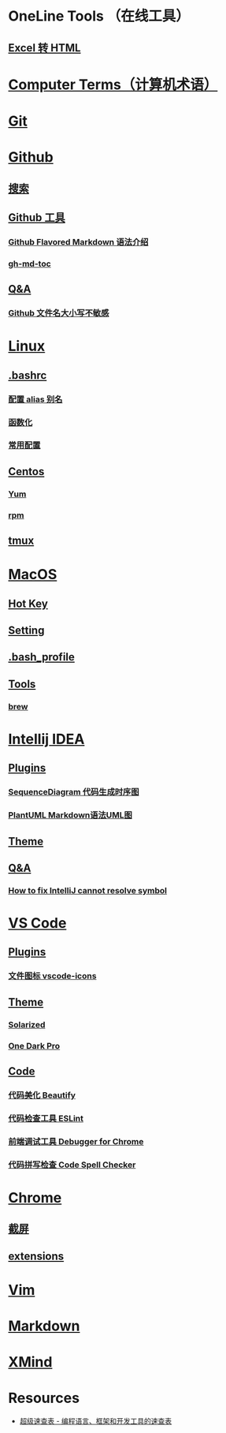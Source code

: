 # OneLine Tools （在线工具）
## [Excel 转 HTML](http://www.docpe.com/excel/excel-to-html.aspx)

# [Computer Terms（计算机术语）](collection/Terms.md)

# [Git](dev/Git.md)

# [Github](dev/Github.md)
## [搜索](#搜索)
## [Github 工具](dev/Github.md#github-工具)
### [Github Flavored Markdown 语法介绍](dev/Github.md#github-flavored-markdown-语法介绍)
### [gh-md-toc](dev/Github.md#gh-md-toc)
## [Q&amp;A](dev/Github.md#qa)
### [Github 文件名大小写不敏感](dev/Github.md#github-文件名大小写不敏感)

# [Linux](collection/Linux.md)
## [.bashrc](collection/Linux.md#bashrc)
### [配置 alias 别名](collection/Linux.md#配置-alias-别名)
### [函数化](collection/Linux.md#函数化)
### [常用配置](collection/Linux.md#常用配置)
## [Centos](#centos)
### [Yum](collection/Linux.md#yum)
### [rpm](collection/Linux.md#rpm)
## [tmux](collection/Linux.md#tmux)

# [MacOS](collection/MacOS.md)
## [Hot Key](collection/MacOS.md#hot-key)
## [Setting](collection/MacOS.md#setting)
## [.bash_profile](collection/MacOS.md#bash_profile)
## [Tools](collection/MacOS.md#tools)
### [brew](collection/MacOS.md#brew)

# [Intellij IDEA](dev/IDEA.md)
## [Plugins](dev/IDEA.md#plugins)
### [SequenceDiagram 代码生成时序图](dev/IDEA.md#sequencediagram-代码生成时序图)
### [PlantUML Markdown语法UML图](dev/IDEA.md#plantuml-markdown语法uml图)
## [Theme](dev/IDEA.md#theme)
## [Q&amp;A](dev/IDEA.md#qa)
### [<a href="http://sbytestream.pythonanywhere.com/blog/How-to-fix-IntelliJ-cannot-resolve-symbol" rel="nofollow">How to fix IntelliJ cannot resolve symbol</a>](#how-to-fix-intellij-cannot-resolve-symbol)

# [VS Code](dev/VSCode.md)
## [Plugins](dev/VSCode.md#plugins)
### [文件图标 vscode-icons](dev/VSCode.md#文件图标-vscode-icons)
## [Theme](dev/VSCode.md#theme)
### [Solarized](dev/VSCode.md#solarized)
### [One Dark Pro](dev/VSCode.md#one-dark-pro)
## [Code](dev/VSCode.md#code)
### [代码美化 Beautify](dev/VSCode.md#代码美化-beautify)
### [代码检查工具 ESLint](dev/VSCode.md#代码检查工具-eslint)
### [前端调试工具 Debugger for Chrome](dev/VSCode.md#前端调试工具-debugger-for-chrome)
### [代码拼写检查 Code Spell Checker](dev/VSCode.md#代码拼写检查-code-spell-checker)

# [Chrome](collection/Chrome.md)
## [截屏](collection/Chrome.md#截屏)
## [extensions](collection/Chrome.md#extensions)

# [Vim](dev/Vim.md)

# [Markdown](editor/Markdown.md)
# [XMind](editor/XMind.md)

# Resources
* [超级速查表 - 编程语言、框架和开发工具的速查表](https://github.com/skywind3000/awesome-cheatsheets)
